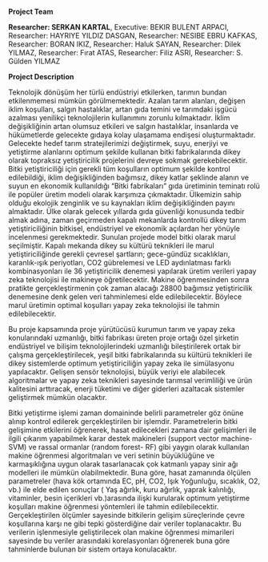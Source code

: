**Project Team** 

**Researcher: SERKAN KARTAL**, Executive: BEKIR BULENT ARPACI, Researcher: HAYRIYE YILDIZ DASGAN, Researcher: NESIBE EBRU KAFKAS, Researcher: BORAN IKIZ, Researcher: Haluk SAYAN, Researcher: Dilek YILMAZ, Researcher: Fırat ATAS, Researcher: Filiz ASRI, Researcher: S. Gülden YILMAZ

**Project Description**

Teknolojik dönüşüm her türlü endüstriyi etkilerken, tarımın bundan etkilenmemesi mümkün görülmemektedir. Azalan tarım alanları, değişen iklim koşulları, salgın hastalıklar, artan gıda temini ve tarımdaki işgücü azalması yenilikçi teknolojilerin kullanımını zorunlu kılmaktadır. İklim değişikliğinin artan olumsuz etkileri ve salgın hastalıklar, insanlarda ve hükümetlerde gelecekte gıdaya kolay ulaşamama endişesi oluşturmaktadır. Gelecekte hedef tarım stratejilerimizi değiştirmek, suyu, enerjiyi ve yetiştirme alanlarını optimum şekilde kullanan bitki fabrikalarında dikey olarak topraksız yetiştiricilik projelerini devreye sokmak gerekebilecektir. Bitki yetiştiriciliği için gerekli tüm koşulların optimum şekilde kontrol edilebildiği, iklim değişikliğinden bağımsız, dikey katlar şeklinde alanın ve suyun en ekonomik kullanıldığı “Bitki fabrikaları” gıda üretiminin teminatı rolü ile popüler üretim modeli olarak karşımıza çıkmaktadır. Ülkemizin sahip olduğu ekolojik zenginlik ve su kaynakları iklim değişikliğinden payını almaktadır. Ülke olarak gelecek yıllarda gıda güvenliği konusunda tedbir almak adına, zaman geçirmeden kapalı mekanlarda kontrollü dikey tarım yetiştiriciliğinin bitkisel, endüstriyel ve ekonomik açılardan her yönüyle incelenmesi gerekmektedir. Sunulan projede model bitki olarak marul seçilmiştir. Kapalı mekanda dikey su kültürü teknikleri ile marul yetiştiriciliğinde gerekli çevresel şartların; gece-gündüz sıcaklıkları, karanlık-ışık periyotları, CO2 gübrelemesi ve LED aydınlatması farklı kombinasyonları ile 36 yetiştiricilik denemesi yapılarak üretim verileri yapay zeka teknolojisi ile makineye öğretilecektir. Makine öğrenmesinden sonra pratikte gerçekleştirmenin çok zaman alacağı 28800 bağımsız yetiştiricilik denemesine denk gelen veri tahminlemesi elde edilebilecektir. Böylece marul üretimin optimal koşulları yapay zeka teknolojisi ile tahmin edilebilecektir.

Bu proje kapsamında proje yürütücüsü kurumun tarım ve yapay zeka konularındaki uzmanlığı, bitki fabrikası üreten proje ortağı özel şirketin endüstriyel ve bilişim teknolojilerindeki uzmanlığı bileştirilerek ortak bir çalışma gerçekleştirilecek, yeşil bitki fabrikalarında su kültürü teknikleri ile dikey sistemlerde optimum yetiştiriciliğin yapay zeka ile simülasyonu yapılacaktır. Gelişen sensör teknolojisi, büyük veriyi ele alabilecek algoritmalar ve yapay zeka teknikleri sayesinde tarımsal verimliliği ve ürün kalitesini arttıracak, enerji tüketimi ve diğer giderleri azaltacak sistemler geliştirmek mümkün olacaktır.

Bitki yetiştirme işlemi zaman domaininde belirli parametreler göz önüne alınıp kontrol edilerek gerçekleştirilen bir işlemdir. Parametrelerin bitki gelişimine etkilerini öğrenerek, hasat edilecekleri zamana dair gelişimleri ile ilgili çıkarım yapabilmek karar destek makineleri (support vector machine-SVM) ve rassal ormanlar (random forest- RF) gibi yaygın olarak kullanılan makine öğrenmesi algoritmaları ve veri setinin büyüklüğüne ve karmaşıklığına uygun olarak tasarlanacak çok katmanlı yapay sinir ağı modelleri ile mümkün olabilmektedir. Buna göre, hasat zamanında ölçülen parametreler (hava kök ortamında EC, pH, CO2, Işık Yoğunluğu, sıcaklık, O2, vb.) ile elde edilen sonuçlar ( Yaş ağırlık, kuru ağırlık, yaprak kalınlığı, vitaminler, besin içerikleri vb.)arasında ilişki kurularak optimum yetiştirme koşulları makine öğrenmesi yöntemleri ile tahmin edilebilecektir. Gerçekleştirilen ölçümler sayesinde bitkilerin gelişim süreçlerinde çevre koşullarına karşı ne gibi tepki gösterdiğine dair veriler toplanacaktır. Bu verilerin işlenmesiyle geliştirilecek olan makine öğrenmesi mimarileri sayesinde bu veriler arasındaki korelasyonları öğrenerek buna göre tahminlerde bulunan bir sistem ortaya konulacaktır.
